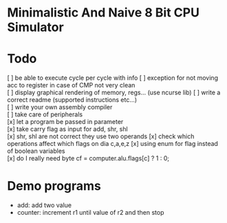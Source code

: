 # Minimalistic And Naive 8 Bit CPU Simulator 


# Todo

[ ] be able to execute cycle per cycle with info
[ ] exception for not moving acc to register in case of CMP not very clean     
[ ] display graphical rendering of memory, regs... (use ncurse lib) 
[ ] write a correct readme (supported instructions etc...)    
[ ] write your own assembly compiler   
[ ] take care of peripherals     
[x] let a program be passed in parameter   
[x] take carry flag as input for add, shr, shl    
[x] shr, shl are not correct they use two operands 
[x] check which operations affect which flags on dia c,a,e,z 
[x] using enum for flag instead of boolean variables    
[x] do I really need byte cf = computer.alu.flags[c] ? 1 : 0;


# Demo programs

- add: add two value 
- counter: increment r1 until value of r2 and then stop
